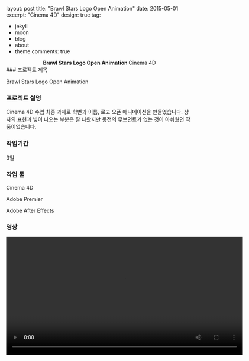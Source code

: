 layout: post
title:  "Brawl Stars Logo Open Animation"
date:   2015-05-01
excerpt: "Cinema 4D"
design: true
tag:

- jekyll
- moon
- blog
- about
- theme
comments: true

<center><b>Brawl Stars Logo Open Animation </b>Cinema 4D</center> 
### 프로젝트 제목

Brawl Stars Logo Open Animation

### 프로젝트 설명

 Cinema 4D 수업 최종 과제로 학번과 이름, 로고 오픈 애니메이션을 만들었습니다. 상자의 표현과 빛이 나오는 부분은 잘 나왔지만 동전의 무브먼트가 없는 것이 아쉬웠던 작품이었습니다. 

### 작업기간

3일

### 작업 툴

Cinema 4D  

Adobe Premier  

Adobe After Effects

### 영상

<video oncontextmenu="return true;" id="myVideo" width ="640" controls autoplay>
<source src = "../assets/video/6.mp4" type="video/mp4">
</video>